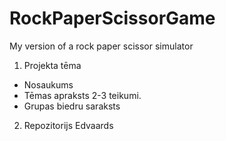 # RockPaperScissorGame
My version of a rock paper scissor simulator
1. Projekta tēma
- Nosaukums
- Tēmas apraksts 2-3 teikumi.
- Grupas biedru saraksts
2) Repozitorijs
Edvaards
